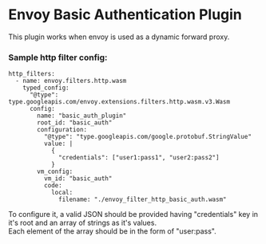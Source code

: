 # Envoy Basic Authentication Plugin
This plugin works when envoy is used as a dynamic forward proxy.

### Sample http filter config:
```
http_filters:
  - name: envoy.filters.http.wasm
    typed_config:
      "@type": type.googleapis.com/envoy.extensions.filters.http.wasm.v3.Wasm
      config:
        name: "basic_auth_plugin"
        root_id: "basic_auth"
        configuration:
          "@type": "type.googleapis.com/google.protobuf.StringValue"
          value: |
            {
              "credentials": ["user1:pass1", "user2:pass2"]
            }
        vm_config:
          vm_id: "basic_auth"
          code:
            local:
              filename: "./envoy_filter_http_basic_auth.wasm"
```

To configure it, a valid JSON should be provided having "credentials" key in it's root and an array of strings as it's values. </br>
Each element of the array should be in the form of "user:pass".